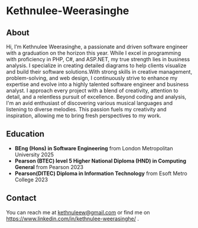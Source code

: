 # Kethnulee-Weerasinghe
## About
Hi, I’m Kethnulee Weerasinghe, a passionate and driven software engineer with a graduation on the horizon this year. While I excel in programming with proficiency in PHP, C#, and ASP.NET, my true strength lies in business analysis. I specialize in creating detailed diagrams to help clients visualize and build their software solutions.With strong skills in creative management, problem-solving, and web design, I continuously strive to enhance my expertise and evolve into a highly talented software engineer and business analyst. I approach every project with a blend of creativity, attention to detail, and a relentless pursuit of excellence. Beyond coding and analysis, I'm an avid enthusiast of discovering various musical languages and listening to diverse melodies. This passion fuels my creativity and inspiration, allowing me to bring fresh perspectives to my work.
## Education
- **BEng (Hons) in Software Engineering** from London Metropolitan University 2025
- **Pearson (BTEC) level 5 Higher National Diploma (HND) in Computing General** from Pearson 2023
- **Pearson(DITEC) Diploma in Information Technology** from Esoft Metro College 2023
## Contact
You can reach me at kethnuleew@gmail.com or find me on https://www.linkedin.com/in/kethnulee-weerasinghe/ .
